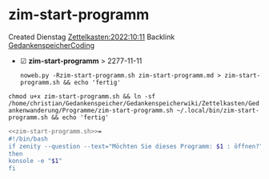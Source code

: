 # zim-start-programm
Created Dienstag [Zettelkasten:2022:10:11]()
Backlink [GedankenspeicherCoding](../GedankenspeicherCoding.md)

* ☑ **zim-start-programm**  >  2277-11-11


  ``noweb.py -Rzim-start-programm.sh zim-start-programm.md > zim-start-programm.sh && echo 'fertig'``


``chmod u+x zim-start-programm.sh && ln -sf /home/christian/Gedankenspeicher/Gedankenspeicherwiki/Zettelkasten/Gedankenwanderung/Programme/zim-start-programm.sh ~/.local/bin/zim-start-programm.sh && echo 'fertig'``

```bash
<<zim-start-programm.sh>>=
#!/bin/bash
if zenity --question --text="Möchten Sie dieses Programm: $1 : öffnen?"
then
konsole -e "$1"
fi
```

